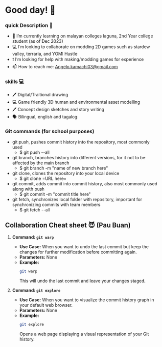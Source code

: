 # Good day! :wave:

<!--
**Luxen03/Luxen03** is a ✨ _special_ ✨ repository because its `README.md` (this file) appears on your GitHub profile.

Here are some ideas to get you started:
-->
### quick Description :book:
- :school: I’m currently learning on malayan colleges laguna, 2nd Year college student (as of Dec 2023)
- :computer: I’m looking to collaborate on modding 2D games such as stardew valley, terraria, and YOMI Hustle
- :exclamation: I’m looking for help with making/modding games for experience
- :mailbox: How to reach me: Angelo.kamachi03@gmail.com

### skills :computer:

- :pen: Digital/Traitional drawing
- :computer: Game friendly 3D human and environmental asset modelling
- :pen: Concept design sketches and story writing
- :speaking_head: Bilingual, english and tagalog



### Git commands (for school purposes)
- git push, pushes commit history into the repository, most commonly used
	* $ git push --all
- git branch, branches history into different versions, for it not to be affected by the main branch
	* $ git branch -m "name of new branch here"
- git clone, clones the repository into your local device
	* $ git clone =URL here=
- git commit, adds commit into commit history, also most commonly used along with push
	* $ git commit -m "commit title here"
- git fetch, synchronizes local folder with repository, important for synchronizing commits with team members
	* $ git fetch --all

## Collaboration Cheat sheet 😈 (Pau Buan)

1. **Command: `git warp`**

   - **Use Case:** When you want to undo the last commit but keep the changes for further modification before committing again.
   - **Parameters:** None
   - **Example:**
     ```bash
     git warp
     ```
     This will undo the last commit and leave your changes staged.

2. **Command: `git explore`**

   - **Use Case:** When you want to visualize the commit history graph in your default web browser.
   - **Parameters:** None
   - **Example:**
     ```bash
     git explore
     ```
     Opens a web page displaying a visual representation of your Git history.